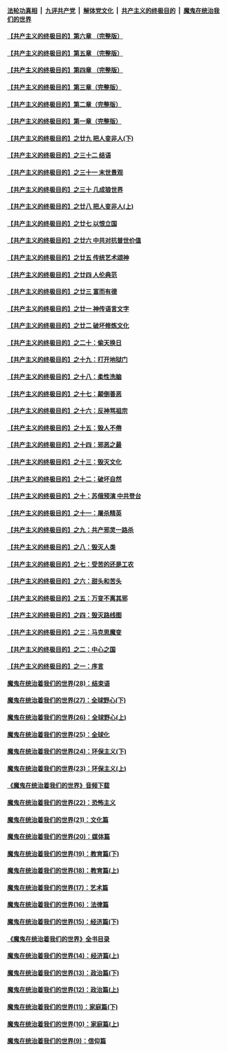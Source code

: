 ####  [法轮功真相](../../../../basic/blob/master/README.md?t=04072201) &nbsp;|&nbsp; [九评共产党](../../../../9ping.md/blob/master/README.md?t=04072201) &nbsp;|&nbsp; [解体党文化](../../../../jtdwh.md/blob/master/README.md?t=04072201)  &nbsp;|&nbsp; [共产主义的终极目的](../../../../gczydzjmd.md/blob/master/README.md?t=04072201) &nbsp;|&nbsp; [魔鬼在统治我们的世界](../../../../mgztzwmdsj.md/blob/master/README.md?t=04072201) 

#### [【共产主义的终极目的】第六章 （完整版）](../pages/nsc422/n11428913.md?t=04072201) 

#### [【共产主义的终极目的】第五章 （完整版）](../pages/nsc422/n11428912.md?t=04072201) 

#### [【共产主义的终极目的】第四章 （完整版）](../pages/nsc422/n11428907.md?t=04072201) 

#### [【共产主义的终极目的】第三章（完整版）](../pages/nsc422/n11428848.md?t=04072201) 

#### [【共产主义的终极目的】第二章（完整版）](../pages/nsc422/n11428831.md?t=04072201) 

#### [【共产主义的终极目的】第一章（完整版）](../pages/nsc422/n11417651.md?t=04072201) 

#### [【共产主义的终极目的】之廿九 把人变非人(下)](../pages/nsc422/n11344140.md?t=04072201) 

#### [【共产主义的终极目的】之三十二 结语](../pages/nsc422/n11360535.md?t=04072201) 

#### [【共产主义的终极目的】之三十一 末世景观](../pages/nsc422/n11351129.md?t=04072201) 

#### [【共产主义的终极目的】之三十 几成狼世界](../pages/nsc422/n11348280.md?t=04072201) 

#### [【共产主义的终极目的】之廿八 把人变非人(上)](../pages/nsc422/n11340492.md?t=04072201) 

#### [【共产主义的终极目的】之廿七 以恨立国](../pages/nsc422/n11336944.md?t=04072201) 

#### [【共产主义的终极目的】之廿六 中共对抗普世价值](../pages/nsc422/n11324785.md?t=04072201) 

#### [【共产主义的终极目的】之廿五 传统艺术颂神](../pages/nsc422/n11296396.md?t=04072201) 

#### [【共产主义的终极目的】之廿四 人伦典范](../pages/nsc422/n11296397.md?t=04072201) 

#### [【共产主义的终极目的】之廿三 富而有德](../pages/nsc422/n11283598.md?t=04072201) 

#### [【共产主义的终极目的】之廿一 神传语言文字](../pages/nsc422/n11263265.md?t=04072201) 

#### [【共产主义的终极目的】之廿二 破坏修炼文化](../pages/nsc422/n11245728.md?t=04072201) 

#### [【共产主义的终极目的】之二十：偷天换日](../pages/nsc422/n11238846.md?t=04072201) 

#### [【共产主义的终极目的】之十九：打开地狱门](../pages/nsc422/n11206376.md?t=04072201) 

#### [【共产主义的终极目的】之十八：柔性洗脑](../pages/nsc422/n11199994.md?t=04072201) 

#### [【共产主义的终极目的】之十七：颠倒善恶](../pages/nsc422/n11179782.md?t=04072201) 

#### [【共产主义的终极目的】之十六：反神骂祖宗](../pages/nsc422/n11166798.md?t=04072201) 

#### [【共产主义的终极目的】之十五：毁人不倦](../pages/nsc422/n11166792.md?t=04072201) 

#### [【共产主义的终极目的】之十四：邪恶之最](../pages/nsc422/n11150249.md?t=04072201) 

#### [【共产主义的终极目的】之十三：毁灭文化](../pages/nsc422/n11135227.md?t=04072201) 

#### [【共产主义的终极目的】之十二：破坏自然](../pages/nsc422/n11135214.md?t=04072201) 

#### [【共产主义的终极目的】之十：苏俄预演 中共登台](../pages/nsc422/n11118424.md?t=04072201) 

#### [【共产主义的终极目的】之十一：屠杀精英](../pages/nsc422/n11118442.md?t=04072201) 

#### [【共产主义的终极目的】之九：共产邪灵一路杀](../pages/nsc422/n11114139.md?t=04072201) 

#### [【共产主义的终极目的】之八：毁灭人类](../pages/nsc422/n11108503.md?t=04072201) 

#### [【共产主义的终极目的】之七：受苦的还是工农](../pages/nsc422/n11101809.md?t=04072201) 

#### [【共产主义的终极目的】之六：甜头和苦头](../pages/nsc422/n11096971.md?t=04072201) 

#### [【共产主义的终极目的】之五：万变不离其邪](../pages/nsc422/n11091285.md?t=04072201) 

#### [【共产主义的终极目的】之四：毁灭路线图](../pages/nsc422/n11086284.md?t=04072201) 

#### [【共产主义的终极目的】之三：马克思魔变](../pages/nsc422/n11061941.md?t=04072201) 

#### [【共产主义的终极目的】之二：中心之国](../pages/nsc422/n11047728.md?t=04072201) 

#### [【共产主义的终极目的】之一：序言](../pages/nsc422/n11086077.md?t=04072201) 

#### [魔鬼在统治着我们的世界(28)：结束语](../pages/nsc422/n10936246.md?t=04072201) 

#### [魔鬼在统治着我们的世界(27)：全球野心(下)](../pages/nsc422/n10928319.md?t=04072201) 

#### [魔鬼在统治着我们的世界(26)：全球野心(上)](../pages/nsc422/n10900318.md?t=04072201) 

#### [魔鬼在统治着我们的世界(25)：全球化](../pages/nsc422/n10788205.md?t=04072201) 

#### [魔鬼在统治着我们的世界(24)：环保主义(下)](../pages/nsc422/n10695307.md?t=04072201) 

#### [魔鬼在统治着我们的世界(23)：环保主义(上)](../pages/nsc422/n10688613.md?t=04072201) 

#### [《魔鬼在统治着我们的世界》音频下载](../pages/nsc422/n10635553.md?t=04072201) 

#### [魔鬼在统治着我们的世界(22)：恐怖主义](../pages/nsc422/n10614727.md?t=04072201) 

#### [魔鬼在统治着我们的世界(21)：文化篇](../pages/nsc422/n10597706.md?t=04072201) 

#### [魔鬼在统治着我们的世界(20)：媒体篇](../pages/nsc422/n10586579.md?t=04072201) 

#### [魔鬼在统治着我们的世界(19)：教育篇(下)](../pages/nsc422/n10564808.md?t=04072201) 

#### [魔鬼在统治着我们的世界(18)：教育篇(上)](../pages/nsc422/n10526970.md?t=04072201) 

#### [魔鬼在统治着我们的世界(17)：艺术篇](../pages/nsc422/n10499093.md?t=04072201) 

#### [魔鬼在统治着我们的世界(16)：法律篇](../pages/nsc422/n10485969.md?t=04072201) 

#### [魔鬼在统治着我们的世界(15)：经济篇(下)](../pages/nsc422/n10469975.md?t=04072201) 

#### [《魔鬼在统治着我们的世界》全书目录](../pages/nsc422/n10464261.md?t=04072201) 

#### [魔鬼在统治着我们的世界(14)：经济篇(上)](../pages/nsc422/n10457370.md?t=04072201) 

#### [魔鬼在统治着我们的世界(13)：政治篇(下)](../pages/nsc422/n10448270.md?t=04072201) 

#### [魔鬼在统治着我们的世界(12)：政治篇(上)](../pages/nsc422/n10444576.md?t=04072201) 

#### [魔鬼在统治着我们的世界(11)：家庭篇(下)](../pages/nsc422/n10440961.md?t=04072201) 

#### [魔鬼在统治着我们的世界(10)：家庭篇(上)](../pages/nsc422/n10435448.md?t=04072201) 

#### [魔鬼在统治着我们的世界(9)：信仰篇](../pages/nsc422/n10432159.md?t=04072201) 

